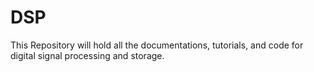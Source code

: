 # DSP
This Repository will hold all the documentations, tutorials, and code for digital signal processing and storage. 
